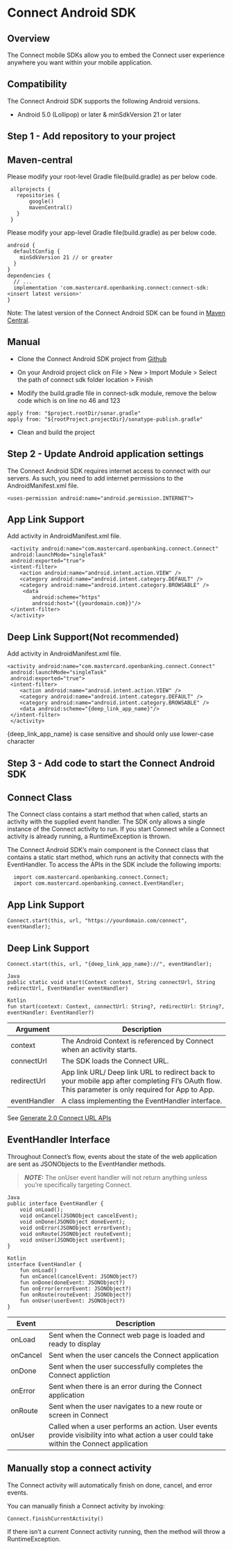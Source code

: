 # Connect Android SDK

## Overview

The Connect mobile SDKs allow you to embed the Connect user experience anywhere you want within your mobile application.


## Compatibility

The Connect Android SDK supports the following Android versions.

* Android 5.0 (Lollipop) or later & minSdkVersion 21 or later


## Step 1 - Add repository to your project

## Maven-central

Please modify your root-level Gradle file(build.gradle) as per below code.

```
 allprojects {
   repositories {
       google()
       mavenCentral()
   }
 }
```

Please modify your app-level Gradle file(build.gradle) as per below code.

```
android {
  defaultConfig {
    minSdkVersion 21 // or greater
  }
}
dependencies {
  // ...
  implementation 'com.mastercard.openbanking.connect:connect-sdk:<insert latest version>'
}
```

Note: The latest version of the Connect Android SDK can be found in [Maven Central](https://central.sonatype.com/artifact/com.mastercard.openbanking.connect/connect-sdk/2.3.0/versions).

## Manual

* Clone the Connect Android SDK project from [Github](https://github.com/Mastercard/connect-android-sdk)

* On your Android project click on File > New > Import Module  > Select the path of connect sdk folder location > Finish

* Modify the build.gradle file in connect-sdk module, remove the below code which is on line no 46 and 123

```
apply from: "$project.rootDir/sonar.gradle"
apply from: "${rootProject.projectDir}/sonatype-publish.gradle"
```
* Clean and build the project

## Step 2 - Update Android application settings

The Connect Android SDK requires internet access to connect with our servers. As such, you need to add internet permissions to the AndroidManifest.xml file.

```
<uses-permission android:name="android.permission.INTERNET">
```
## App Link Support

Add activity in AndroidManifest.xml file.

```
 <activity android:name="com.mastercard.openbanking.connect.Connect"   
 android:launchMode="singleTask"    
 android:exported="true">
 <intent-filter>        
    <action android:name="android.intent.action.VIEW" />        
    <category android:name="android.intent.category.DEFAULT" />        
    <category android:name="android.intent.category.BROWSABLE" />        
     <data
        android:scheme="https"
        android:host="{{yourdomain.com}}"/>
 </intent-filter>
 </activity>
 ```

## Deep Link Support(Not recommended)

Add activity in AndroidManifest.xml file.

```
<activity android:name="com.mastercard.openbanking.connect.Connect"   
 android:launchMode="singleTask"    
 android:exported="true">
 <intent-filter>        
    <action android:name="android.intent.action.VIEW" />        
    <category android:name="android.intent.category.DEFAULT" />        
    <category android:name="android.intent.category.BROWSABLE" />        
    <data android:scheme="{deep_link_app_name}"/>    
 </intent-filter>
 </activity>
 ```
{deep_link_app_name} is case sensitive and should only use lower-case character


## Step 3 - Add code to start the Connect Android SDK

## Connect Class

The Connect class contains a start method that when called, starts an activity with the supplied event handler. The SDK only allows a single instance of the Connect activity to run. If you start Connect while a Connect activity is already running, a RuntimeException is thrown.

The Connect Android SDK’s main component is the Connect class that contains a static start method, which runs an activity that connects with the EventHandler. To access the APIs in the SDK include the following imports:

```  
  import com.mastercard.openbanking.connect.Connect;
  import com.mastercard.openbanking.connect.EventHandler;
```

## App Link Support

```Connect.start(this, url, "https://yourdomain.com/connect", eventHandler);```

## Deep Link Support

```Connect.start(this, url, "{deep_link_app_name}://", eventHandler);```


```
Java
public static void start(Context context, String connectUrl, String redirectUrl, EventHandler eventHandler)
```

```
Kotlin
fun start(context: Context, connectUrl: String?, redirectUrl: String?, eventHandler: EventHandler?)
```

| Argument | Description |
| ------ | ------ |
| context | The Android Context is referenced by Connect when an activity starts. |
| connectUrl | The SDK loads the Connect URL. |
| redirectUrl | App link URL/ Deep link URL to redirect back to your mobile app after completing FI’s OAuth flow. This parameter is only required for App to App. |
| eventHandler | A class implementing the EventHandler interface. |

See [Generate 2.0 Connect URL APIs](https://developer.mastercard.com/open-banking-us/documentation/connect/generate-2-connect-url-apis/)



## EventHandler Interface

Throughout Connect’s flow, events about the state of the web application are sent as JSONObjects to the EventHandler methods.

> **_NOTE:_**  The onUser event handler will not return anything unless you’re specifically targeting Connect.

```
Java
public interface EventHandler {
    void onLoad();
    void onCancel(JSONObject cancelEvent);
    void onDone(JSONObject doneEvent);
    void onError(JSONObject errorEvent);
    void onRoute(JSONObject routeEvent);
    void onUser(JSONObject userEvent);
}
```

```
Kotlin
interface EventHandler {
    fun onLoad()
    fun onCancel(cancelEvent: JSONObject?)
    fun onDone(doneEvent: JSONObject?)
    fun onError(errorEvent: JSONObject?)
    fun onRoute(routeEvent: JSONObject?)
    fun onUser(userEvent: JSONObject?)
}
```

Event | Description |
| ------ | ------ |
| onLoad | Sent when the Connect web page is loaded and ready to display |
| onCancel | Sent when the user cancels the Connect application |
| onDone | Sent when the user successfully completes the Connect appliction |
| onError | Sent when there is an error during the Connect application |
| onRoute | Sent when the user navigates to a new route or screen in Connect |
| onUser | Called when a user performs an action. User events provide visibility into what action a user could take within the Connect application |


## Manually stop a connect activity

The Connect activity will automatically finish on done, cancel, and error events.

You can manually finish a Connect activity by invoking:

```
Connect.finishCurrentActivity()
```

If there isn’t a current Connect activity running, then the method will throw a RuntimeException.

